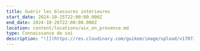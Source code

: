 ```yaml
---
title: Guérir les blessures intérieures
start_date: 2024-10-25T22:00:00.000Z
end_date: 2024-10-26T22:00:00.000Z
location: content/locations/aix_en_provence.md
type: Connaissance de soi
description: "![](https://res.cloudinary.com/guikem/image/upload/v1707302396/421950889_10231839159218277_7440676775335410214_n_puthmh.jpg)\n\nLes 5 blessures de l’âme, de Lise Bourbeau sont aujourd'hui devenues une grille de lecture psychologique indispensable pour la connaissance de soi et je suis heureux de vous proposer un stage complet sur ce thème.\n\nEn effet, bon nombre de nos souffrances intérieures ainsi que des blocages que nous rencontrons dans nos vies proviennent de nos blessures psychologiques - ou blessures de l’âme. **Ces blessures sont le rejet, l’abandon, la trahison, l’humiliation et l’injustice.**\n\nD’abord développé par le psychiatre John Pierrakos, puis diffusé par **Lise Bourbeau** dans les années 2000, le concept des «\_5 blessures\_» s’est imposé de par sa clarté et son efficacité comme une grille de lecture psychologique indispensable pour faire un travail sur soi en profondeur.\n\nÉtant formé à cette approche, je propose **un weekend unique qui vous permettra de devenir familier avec les 5 blessures, de comprendre d’où elles viennent et comment les guérir.**\n\nLors de ce stage:\n\n\\- nous étudierons en profondeur les 5 blessures de façon à pouvoir **facilement les repérer chez nous-même et chez les autres**\n\n\\- nous découvrirons les \\*\\*masques \\*\\*et les comportements bloquants en lien avec ces blessures\n\n\\- nous identifierons les peurs, les manques affectifs, les émotions spécifiques et les défis derrière chaque blessures\n\n\\- nous ferons le **lien entre nos blessures et nos blocages émotionnels**\n\n\\- nous verrons **le lien qu’il y a entre nos blessures et celles de** **nos parents** et verrons précisément les **étapes permettant la guérison**\n\nNous pratiquerons aussi la \\*\\*méditation \\*\\*et ferons plusieurs \\*\\*exercices \\*\\*permettant de faire un travail concret sur nous-même.\n\nNB\_: Il n’est pas indispensable mais tout de même conseillé de lire *Les 5 blessures qui nous empêchent d’être nous-même* de Lise Bourbeau avant le stage.\n\n\\*\\*Tarif \\*\\*: 180€                           \n\nTarif réduit (demandez si besoin) : 140€\n\n**Lieu**: Les 3 Chênes - 860 chemin des Frères Gris - 13080 Luynes - Aix-en-Provence\n\n**Inscription par email**: [frederic.chastelas@gmail.com](mailto:frederic.chastelas@gmail.com)\n\nNB: Repas et logement ne sont pas organisés. Possibilité de pique-nique sur place à midi.\n\n![](https://res.cloudinary.com/guikem/image/upload/v1690469142/IMG-20230724-WA0016_gba2km.jpg)\n\n**Témoignages**:\n\n\" Ce stage a été une révélation qui me permet aujourd'hui d'avoir une relation plus sereine avec mon conjoint et mes enfants. J'y ai trouvé de nouvelles clés de lecture pour mieux comprendre mes comportements et ceux de mon entourage. Le cadre, la bienveillance, la pertinence des propos ont fait de ce weekend une véritable expérience d'introspection et de compréhension de soi qui révolutionne mon quotidien.\" Magali\n\n\"C'est un stage extrêmement complet où l'on aborde les blessures en profondeur, ce qui permet lors de notre retour au quotidien de les observer facilement,\_de comprendre notre fonctionnement et nos actions , et d'apprendre à mieux se connaître. Ce stage aura été un vrai déclic pour moi.\" Sophie\n"
---
```


